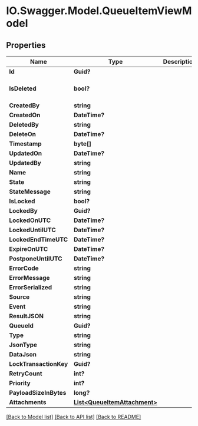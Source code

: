 # IO.Swagger.Model.QueueItemViewModel
## Properties

Name | Type | Description | Notes
------------ | ------------- | ------------- | -------------
**Id** | **Guid?** |  | [optional] 
**IsDeleted** | **bool?** |  | [optional] [default to false]
**CreatedBy** | **string** |  | [optional] 
**CreatedOn** | **DateTime?** |  | [optional] 
**DeletedBy** | **string** |  | [optional] 
**DeleteOn** | **DateTime?** |  | [optional] 
**Timestamp** | **byte[]** |  | [optional] 
**UpdatedOn** | **DateTime?** |  | [optional] 
**UpdatedBy** | **string** |  | [optional] 
**Name** | **string** |  | 
**State** | **string** |  | [optional] 
**StateMessage** | **string** |  | [optional] 
**IsLocked** | **bool?** |  | [optional] 
**LockedBy** | **Guid?** |  | [optional] 
**LockedOnUTC** | **DateTime?** |  | [optional] 
**LockedUntilUTC** | **DateTime?** |  | [optional] 
**LockedEndTimeUTC** | **DateTime?** |  | [optional] 
**ExpireOnUTC** | **DateTime?** |  | [optional] 
**PostponeUntilUTC** | **DateTime?** |  | [optional] 
**ErrorCode** | **string** |  | [optional] 
**ErrorMessage** | **string** |  | [optional] 
**ErrorSerialized** | **string** |  | [optional] 
**Source** | **string** |  | [optional] 
**Event** | **string** |  | [optional] 
**ResultJSON** | **string** |  | [optional] 
**QueueId** | **Guid?** |  | [optional] 
**Type** | **string** |  | [optional] 
**JsonType** | **string** |  | [optional] 
**DataJson** | **string** |  | [optional] 
**LockTransactionKey** | **Guid?** |  | [optional] 
**RetryCount** | **int?** |  | [optional] 
**Priority** | **int?** |  | [optional] 
**PayloadSizeInBytes** | **long?** |  | [optional] 
**Attachments** | [**List&lt;QueueItemAttachment&gt;**](QueueItemAttachment.md) |  | [optional] 

[[Back to Model list]](../README.md#documentation-for-models) [[Back to API list]](../README.md#documentation-for-api-endpoints) [[Back to README]](../README.md)

